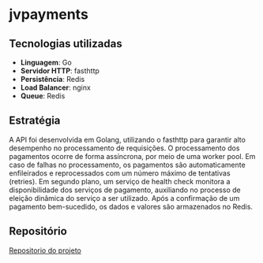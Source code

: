 # jvpayments

## Tecnologias utilizadas

- **Linguagem**: Go
- **Servidor HTTP**: fasthttp
- **Persistência**: Redis
- **Load Balancer**: nginx
- **Queue**: Redis

## Estratégia

A API foi desenvolvida em Golang, utilizando o fasthttp para garantir alto desempenho no processamento de requisições. O processamento dos pagamentos ocorre de forma assíncrona, por meio de uma worker pool. Em caso de falhas no processamento, os pagamentos são automaticamente enfileirados e reprocessados com um número máximo de tentativas (retries). Em segundo plano, um serviço de health check monitora a disponibilidade dos serviços de pagamento, auxiliando no processo de eleição dinâmica do serviço a ser utilizado. Após a confirmação de um pagamento bem-sucedido, os dados e valores são armazenados no Redis.

## Repositório

[Repositorio do projeto](https://github.com/jvcouto/jvpayments)